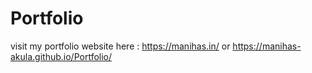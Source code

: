 # Portfolio
visit my portfolio website here : 
https://manihas.in/ or 
https://manihas-akula.github.io/Portfolio/
